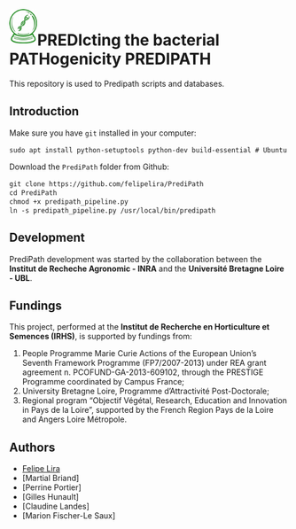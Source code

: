 <img align="left" width="10%" src="fig_predipath.png"> 

# PREDIcting the bacterial PATHogenicity PREDIPATH


This repository is used to Predipath scripts and databases.
## Introduction

Make sure you have `git` installed in your computer:
```
sudo apt install python-setuptools python-dev build-essential # Ubuntu
```
Download the `PrediPath` folder from Github:
```download
git clone https://github.com/felipelira/PrediPath
cd PrediPath
chmod +x predipath_pipeline.py
ln -s predipath_pipeline.py /usr/local/bin/predipath
```
## Development
PrediPath development was started by the collaboration between the **Institut de Recheche Agronomic - INRA** and the **Université Bretagne Loire - UBL**.

## Fundings
This project, performed at the **Institut de Recherche en Horticulture et Semences (IRHS)**, is supported by fundings from:

1. People Programme Marie Curie Actions of the European Union’s Seventh Framework Programme (FP7/2007-2013) under REA grant agreement n. PCOFUND-GA-2013-609102, through the PRESTIGE Programme coordinated by Campus France;
2. University Bretagne Loire, Programme d’Attractivité Post-Doctorale;
3. Regional program “Objectif Végétal, Research, Education and Innovation in Pays de la Loire”, supported by the French Region Pays de la Loire and Angers Loire Métropole.

## Authors
* [Felipe Lira](https://github.com/felipelira)
* [Martial Briand]
* [Perrine Portier]
* [Gilles Hunault]
* [Claudine Landes]
* [Marion Fischer-Le Saux]
